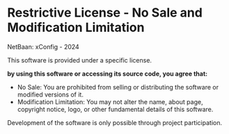 # Restrictive License - No Sale and Modification Limitation

NetBaan: xConfig - 2024

This software is provided under a specific license.

<b>by using this software or accessing its source code, you agree that:</b>

-   No Sale: You are prohibited from selling or distributing the software or modified versions of it.
-   Modification Limitation: You may not alter the name, about page, copyright notice, logo, or other fundamental details
    of this software.

Development of the software is only possible through project participation.
